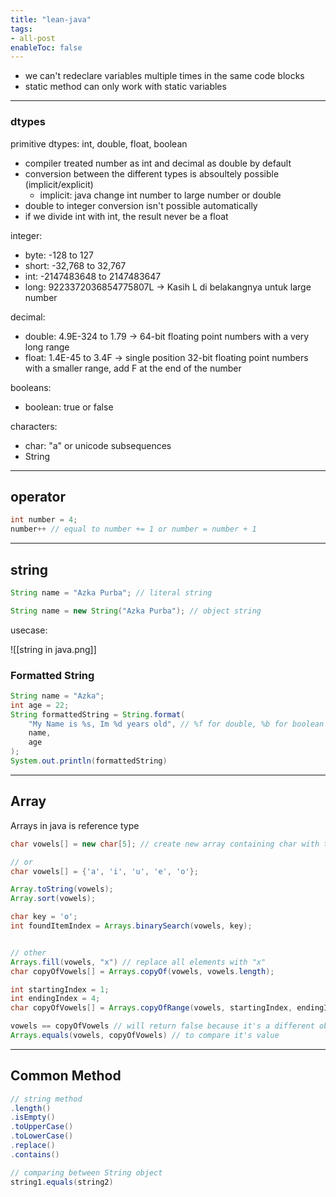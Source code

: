 ```yaml
---
title: "lean-java"
tags:
- all-post
enableToc: false
---
```


- we can't redeclare variables multiple times in the same code blocks
- static method can only work with static variables

---

### dtypes

primitive dtypes: int, double, float, boolean  

- compiler treated number as int and decimal as double by default
-  conversion between the different types is absoultely possible (implicit/explicit)
	- implicit: java change int number to large number or double
- double to integer conversion isn't possible automatically
- if we divide int with int, the result never be a float


integer:
- byte: -128 to 127
- short: -32,768 to 32,767
- int: -2147483648 to 2147483647
- long: 9223372036854775807L -> Kasih L di belakangnya untuk large number

decimal:
- double: 4.9E-324 to 1.79 -> 64-bit floating point numbers with a very long range
- float: 1.4E-45 to 3.4F -> single position 32-bit floating point numbers with a smaller range, add F at the end of the number

booleans:
- boolean: true or false

characters:
- char: "a" or unicode subsequences
- String

---

## operator

```java
int number = 4;
number++ // equal to number += 1 or number = number + 1
```

---

## string

```java
String name = "Azka Purba"; // literal string

String name = new String("Azka Purba"); // object string
```

usecase:

![[string in java.png]]

### Formatted String

```java
String name = "Azka";
int age = 22;
String formattedString = String.format(
	"My Name is %s, Im %d years old", // %f for double, %b for boolean
	name, 
	age
);
System.out.println(formattedString)
```

---

## Array

Arrays in java is reference type

```java
char vowels[] = new char[5]; // create new array containing char with the length of 5

// or
char vowels[] = {'a', 'i', 'u', 'e', 'o'};

Array.toString(vowels);
Array.sort(vowels);

char key = 'o';
int foundItemIndex = Arrays.binarySearch(vowels, key);


// other
Arrays.fill(vowels, "x") // replace all elements with "x"
char copyOfVowels[] = Arrays.copyOf(vowels, vowels.length);

int startingIndex = 1;
int endingIndex = 4;
char copyOfVowels[] = Arrays.copyOfRange(vowels, startingIndex, endingIndex);

vowels == copyOfVowels // will return false because it's a different object
Arrays.equals(vowels, copyOfVowels) // to compare it's value
```


---

## Common Method

```java
// string method
.length()
.isEmpty()
.toUpperCase()
.toLowerCase()
.replace()
.contains()

// comparing between String object
string1.equals(string2)

```

